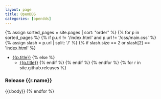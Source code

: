 ```yaml
---
layout: page
title: OpenDDS
categories: [opendds]
---
```

{% assign sorted_pages = site.pages | sort: "order" %}
{% for p in sorted_pages %}
  {% if p.url != '/index.html' and p.url != '/css/main.css' %}
    {% assign slash = p.url | split: '/' %}
    {% if slash.size == 2 or slash[2] == 'index.html' %}
- <a class="page-link" href="{{p.url | prepend: site.baseurl}}">{{p.title}}</a>
    {% else %}
   - <a class="page-link" href="{{p.url | prepend: site.baseurl}}">{{p.title}}</a>
    {% endif %}
  {% endif %}
{% endfor %}
{% for r in site.github.releases %}

### Release {{r.name}}

{{r.body}}
{% endfor %}
